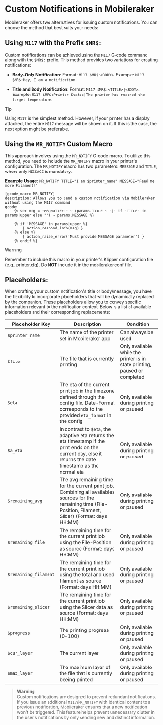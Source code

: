 # Custom Notifications in Mobileraker

Mobileraker offers two alternatives for issuing custom notifications. You can choose the method that best suits your needs:

## Using `M117` with the Prefix `$MR$:`

Custom notifications can be achieved using the `M117` G-code command along with the `$MR$:` prefix. This method provides two variations for creating notifications:

- **Body-Only Notification**: Format: `M117 $MR$:<BODY>`. Example: `M117 $MR$:Hey, I am a notification`.

- **Title and Body Notification**: Format: `M117 $MR$:<TITLE>|<BODY>`. Example: `M117 $MR$:Printer Status|The printer has reached the target temperature`.

> [!TIP]
> Using `M117` is the simplest method. However, if your printer has a display attached, the entire `M117` message will be shown on it. If this is the case, the next option might be preferable.

## Using the `MR_NOTIFY` Custom Macro

This approach involves using the `MR_NOTIFY` G-code macro. To utilize this method, you need to include the `MR_NOTIFY` macro in your printer's configuration. The `MR_NOTIFY` macro has two parameters: `MESSAGE` and `TITLE`, where only `MESSAGE` is mandatory.

**Example Usage**: `MR_NOTIFY TITLE="I am $printer_name" MESSAGE="Feed me more Filament!"`

```properties
[gcode_macro MR_NOTIFY]
description: Allows you to send a custom notification via Mobileraker without using the M117 command
gcode:
    {% set msg = "MR_NOTIFY:" ~ (params.TITLE ~ "|" if 'TITLE' in params|upper else "") ~ params.MESSAGE %}

    {% if 'MESSAGE' in params|upper %}
        { action_respond_info(msg) }
    {% else %}
        { action_raise_error('Must provide MESSAGE parameter') }
    {% endif %}

```
> [!WARNING]
> Remember to include this macro in your printer's Klipper configuration file (e.g., printer.cfg). Do **NOT** include it in the mobileraker.conf file.

## Placeholders:

When crafting your custom notification's title or body/message, you have the flexibility to incorporate placeholders that will be dynamically replaced by the companion. These placeholders allow you to convey specific information relevant to the notification context. Below is a list of available placeholders and their corresponding replacements:


| Placeholder Key       | Description                                                                                                                                                      | Condition                                                                  |
| --------------------- | ---------------------------------------------------------------------------------------------------------------------------------------------------------------- | -------------------------------------------------------------------------- |
| `$printer_name`       | The name of the printer set in Mobileraker app                                                                                                                   | Can always be used                                                         |
| `$file`               | The file that is currently printing                                                                                                                              | Only available while the printer is in state printing, paused or completed |
| `$eta`                | The eta of the current print job in the timezone defined through the config file. Date-Format corresponds to the provided `eta_format` in the config             | Only available during printing or paused                                   |
| `$a_eta`              | In contrast to `$eta`, the adaptive eta returns the eta timestamp if the print ends on the current day, else it returns the date timestamp as the normal eta     | Only available during printing or paused                                   |
| `$remaining_avg`      | The avg remaining time for the current print job. Combining all availables sources for the remaining time (File-Position, Filament, Slicer) (Format: days HH:MM) | Only available during printing or paused                                   |
| `$remaining_file`     | The remaining time for the current print job using the File-Position as source (Format: days HH:MM)                                                              | Only available during printing or paused                                   |
| `$remaining_filament` | The remaining time for the current print job using the total and used filament as source (Format: days HH:MM)                                                    | Only available during printing or paused                                   |
| `$remaining_slicer`   | The remaining time for the current print job using the Slicer data as source (Format: days HH:MM)                                                                | Only available during printing or paused                                   |
| `$progress`           | The printing progress (0-100)                                                                                                                                    | Only available during printing or paused                                   |
| `$cur_layer`          | The current layer                                                                                                                                                | Only available during printing or paused                                   |
| `$max_layer`          | The maximum layer of the file that is currently beeing printed                                                                                                   | Only available during printing or paused                                   |


> **Warning**  
> Custom notifications are designed to prevent redundant notifications. If you issue an additional `M117`/`MR_NOTIFY` with identical content to a previous notification, Mobileraker ensures that a new notification won't be triggered. This feature helps prevent unnecessary clutter in the user's notifications by only sending new and distinct information.
